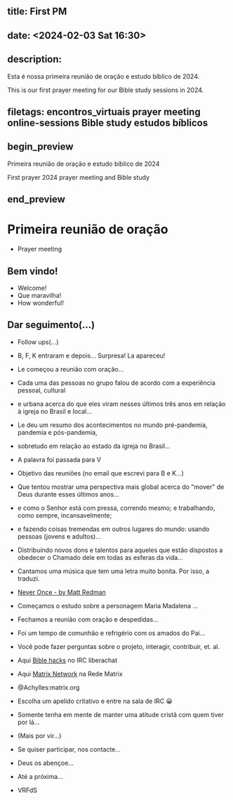 ## title: First PM
## date: <2024-02-03 Sat 16:30>

## description: 

Esta é nossa primeira reunião de oração e estudo bíblico de 2024.

This is our first prayer meeting for our Bible study sessions in 2024.

## filetags: encontros_virtuais prayer meeting online-sessions Bible study estudos bíblicos

## begin_preview

Primeira reunião de oração e estudo bíblico de 2024

First prayer 2024 prayer meeting and Bible study

## end_preview

# Primeira reunião de oração
- Prayer meeting

## Bem vindo!

- Welcome!
- Que maravilha!
- How wonderful!

## Dar seguimento(...)

- Follow ups(...)

- B, F, K entraram e depois... Surpresa! La apareceu!

- Le começou a reunião com oração...

- Cada uma das pessoas no grupo falou de acordo com a experiência pessoal, cultural 

- e urbana acerca do que eles viram nesses últimos três anos em relação à igreja no Brasil e local...

- Le deu um resumo dos acontecimentos no mundo pré-pandemia, pandemia e pós-pandemia,

- sobretudo em relação ao estado da igreja no Brasil...

- A palavra foi passada para V

- Objetivo das reuniões (no email que escrevi para B e K...)

- Que tentou mostrar uma perspectiva mais global acerca do "mover" de Deus durante esses últimos anos...

- e como o Senhor está com pressa, correndo mesmo; e trabalhando, como sempre, incansavelmente;

- e fazendo coisas tremendas em outros lugares do mundo: usando pessoas (jovens e adultos)...

- Distribuindo novos dons e talentos para aqueles que estão dispostos a obedecer o Chamado dele em todas as esferas da vida...

- Cantamos uma música que tem uma letra muito bonita. Por isso, a traduzi.

- [Never Once - by Matt Redman](https://www.youtube.com/watch?v=r2CpU39tM0c)

- Começamos o estudo sobre a personagem Maria Madalena ...

- Fechamos a reunião com oração e despedidas...

- Foi um tempo de comunhão e refrigério com os amados do Pai...

- Você pode fazer perguntas sobre o projeto, interagir, contribuir, et. al.

- Aqui [Bible hacks](https://web.libera.chat/#bible-hacks) no IRC liberachat

- Aqui [Matrix Network](https://matrix.to) na Rede Matrix
- @Achylles:matrix.org

- Escolha um apelido critativo e entre na sala de IRC 😀

- Somente tenha em mente de manter uma atitude cristã com quem tiver por lá...

- (Mais por vir...)

- Se quiser participar, nos contacte...

- Deus os abençoe...

- Até a próxima...

- VRFdS
 
